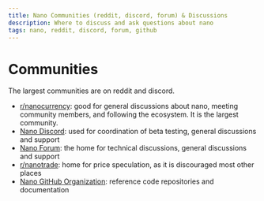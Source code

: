 ```yaml
---
title: Nano Communities (reddit, discord, forum) & Discussions
description: Where to discuss and ask questions about nano
tags: nano, reddit, discord, forum, github
---
```


# Communities

The largest communities are on reddit and discord.

- <a href="https://www.reddit.com/r/nanocurrency/" target="_blank">r/nanocurrency</a>: good for general discussions about nano, meeting community members, and following the ecosystem. It is the largest community.
- <a href="https://chat.nano.org/" target="_blank">Nano Discord</a>: used for coordination of beta testing, general discussions and support
- <a href="https://forum.nano.org/" target="_blank">Nano Forum</a>: the home for technical discussions, general discussions and support
- <a href="https://www.reddit.com/r/nanotrade" target="_blank">r/nanotrade</a>: home for price speculation, as it is discouraged most other places
- <a href="https://github.com/nanocurrency" target="_blank">Nano GitHub Organization</a>: reference code repositories and documentation
